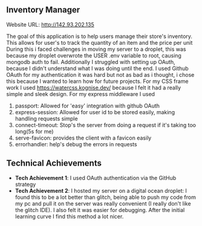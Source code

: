 ## Inventory Manager
Website URL: http://142.93.202.135

The goal of this application is to help users manage their store's inventory. This allows for user's to track the quantity of an item and the price per unit
During this i faced challenges in moving my server to a droplet, this was because my droplet overwrote the USER .env variable to root, causing mongodb auth to fail. Additionally I struggled with setting up OAuth, because I didn't understand what I was doing until the end. I used Github OAuth for my authentication it was hard but not as bad as i thought, i chose this because I wanted to learn how for future projects. For my CSS frame work I used https://watercss.kognise.dev/ because I felt it had a really simple and sleek design. For my express middleware I used
1. passport: Allowed for 'easy' integration with github OAuth
2. express-session: Allowed for user id to be stored easily, making handling requests simple
3. connect-timeout: Stop's the server from doing a request if it's taking too long(5s for me)
4. serve-favicon: provides the client with a favicon easily
5. errorhandler: help's debug the errors in requests 


## Technical Achievements
- **Tech Achievement 1**: I used OAuth authentication via the GitHub strategy
- **Tech Achievement 2**: I hosted my server on a digital ocean droplet: I found this to be a lot better than glitch, being able to push my code from my pc and pull it on the server was really convenient (I really don't like the glitch IDE). I also felt it was easier for debugging. After the initial learning curve I find this method a lot nicer.
